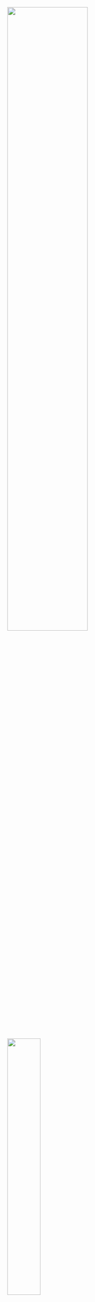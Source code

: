 <p float="left">
<img src="https://github-readme-stats.vercel.app/api?username=PranavSitaraman&show_icons=true&include_all_commits=true&theme=tokyonight" width=60.5%>
<img src="https://github-readme-stats.vercel.app/api/top-langs/?username=PranavSitaraman&layout=compact&langs_count=10&theme=tokyonight" width=38.8%>
</p>
